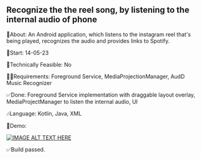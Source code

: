 ## Recognize the the reel song, by listening to the internal audio of phone

🎉About: An Android application, which listens to the instagram reel that's being played, recognizes the audio and provides links to Spotify.

📅Start: 14-05-23

🙆Technically Feasible: No

😵‍💫Requirements: Foreground Service, MediaProjectionManager, AudD Music Recognizer

✅Done: Foreground Service implementation with draggable layout overlay, MediaProjectManager to listen the internal audio, UI

🎶Language: Kotlin, Java, XML

📱Demo:

[![IMAGE ALT TEXT HERE](https://img.youtube.com/vi/v=3y_ic5J-OYY/0.jpg)](https://www.youtube.com/watch?v=3y_ic5J-OYY)

✅Build passed.



